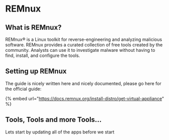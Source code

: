 # REMnux

## What is REMnux?

REMnux® is a Linux toolkit for reverse-engineering and analyzing malicious software. REMnux provides a curated collection of free tools created by the community. Analysts can use it to investigate malware without having to find, install, and configure the tools.

## Setting up REMnux

The guide is nicely written here and nicely documented, please go here for the official guide:

{% embed url="https://docs.remnux.org/install-distro/get-virtual-appliance" %}

## Tools, Tools and more Tools...

Lets start by updating all of the apps before we start
